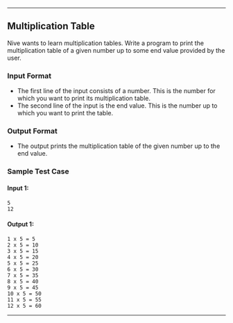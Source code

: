 
---

## Multiplication Table

Nive wants to learn multiplication tables. Write a program to print the multiplication table of a given number up to some end value provided by the user.

### Input Format

- The first line of the input consists of a number. This is the number for which you want to print its multiplication table.
- The second line of the input is the end value. This is the number up to which you want to print the table.

### Output Format

- The output prints the multiplication table of the given number up to the end value.

### Sample Test Case

#### Input 1:
```
5
12
```

#### Output 1:
```
1 x 5 = 5
2 x 5 = 10
3 x 5 = 15
4 x 5 = 20
5 x 5 = 25
6 x 5 = 30
7 x 5 = 35
8 x 5 = 40
9 x 5 = 45
10 x 5 = 50
11 x 5 = 55
12 x 5 = 60
```

---